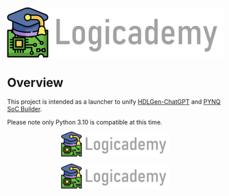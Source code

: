 <p align="center">
  <img src="assets/png/title.png" />
</p>

# Overview
This project is intended as a launcher to unify [HDLGen-ChatGPT](https://github.com/Logicademy/HDLGen-ChatGPT) and [PYNQ SoC Builder](https://github.com/Logicademy/PYNQ-SoC-Builder).

Please note only Python 3.10 is compatible at this time.

<p align="center">
  <img src="assets/png/title.png" width="50%" height="50%" />
</p>

<p align="center">
  <img src="assets/png/title.png" width="50%" height="50%" />
</p>